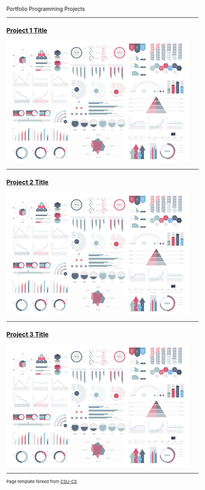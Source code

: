 Portfolio Programming Projects

---
### [Project 1 Title ](project1)

![Project 1 Thumbnail Name](images/dummy_thumbnail.jpg)

---
### [Project 2 Title ](project1)

![Project 2 Thumbnail Name](images/dummy_thumbnail.jpg)

---
### [Project 3 Title ](project1)

![Project 3 Thumbnail Name](images/dummy_thumbnail.jpg)

---


<p style="font-size:11px">Page template forked from <a href="https://github.com/csu-cs/csci-portfolio">CSU-CS</a></p>
<!-- Remove above link if you don't want to attributive -->
